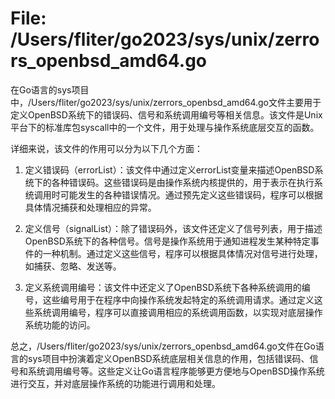 # File: /Users/fliter/go2023/sys/unix/zerrors_openbsd_amd64.go

在Go语言的sys项目中，/Users/fliter/go2023/sys/unix/zerrors_openbsd_amd64.go文件主要用于定义OpenBSD系统下的错误码、信号和系统调用编号等相关信息。该文件是Unix平台下的标准库包syscall中的一个文件，用于处理与操作系统底层交互的函数。

详细来说，该文件的作用可以分为以下几个方面：

1. 定义错误码（errorList）：该文件中通过定义errorList变量来描述OpenBSD系统下的各种错误码。这些错误码是由操作系统内核提供的，用于表示在执行系统调用时可能发生的各种错误情况。通过预先定义这些错误码，程序可以根据具体情况捕获和处理相应的异常。

2. 定义信号（signalList）：除了错误码外，该文件还定义了信号列表，用于描述OpenBSD系统下的各种信号。信号是操作系统用于通知进程发生某种特定事件的一种机制。通过定义这些信号，程序可以根据具体情况对信号进行处理，如捕获、忽略、发送等。

3. 定义系统调用编号：该文件中还定义了OpenBSD系统下各种系统调用的编号，这些编号用于在程序中向操作系统发起特定的系统调用请求。通过定义这些系统调用编号，程序可以直接调用相应的系统调用函数，以实现对底层操作系统功能的访问。

总之，/Users/fliter/go2023/sys/unix/zerrors_openbsd_amd64.go文件在Go语言的sys项目中扮演着定义OpenBSD系统底层相关信息的作用，包括错误码、信号和系统调用编号等。这些定义让Go语言程序能够更方便地与OpenBSD操作系统进行交互，并对底层操作系统的功能进行调用和处理。

